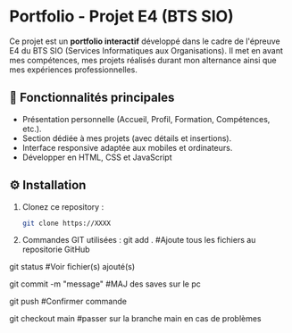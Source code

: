 # Portfolio - Projet E4 (BTS SIO)

Ce projet est un **portfolio interactif** développé dans le cadre de l'épreuve E4 du BTS SIO (Services Informatiques aux Organisations). Il met en avant mes compétences, mes projets réalisés durant mon alternance ainsi que mes expériences professionnelles.

## 🚀 Fonctionnalités principales

- Présentation personnelle (Accueil, Profil, Formation, Compétences, etc.).
- Section dédiée à mes projets (avec détails et insertions).
- Interface responsive adaptée aux mobiles et ordinateurs.
- Développer en HTML, CSS et JavaScript

## ⚙️ Installation

1. Clonez ce repository :
   ```bash
   git clone https://XXXX

2. Commandes GIT utilisées :
  git add .                 #Ajoute tous les fichiers au repositorie GitHub

  git status                #Voir fichier(s) ajouté(s)

  git commit -m "message"   #MAJ des saves sur le pc

  git push                  #Confirmer commande

  git checkout main         #passer sur la branche main en cas de problèmes


<!-- =========================================================
  * Portfolio by
  *   _           _    _                              ___    
  *  /_\   _ __  | |_ | |__    ___   _ __   _   _    / _ \   
  * //_\\ | '_ \ | __|| '_ \  / _ \ | '_ \ | | | |  / /_)/   
  */  _  \| | | || |_ | | | || (_) || | | || |_| | / ___/  _ 
  *\_/ \_/|_| |_| \__||_| |_| \___/ |_| |_| \__, | \/     (_)
  *                                         |___/            
  ============================================================ -->
